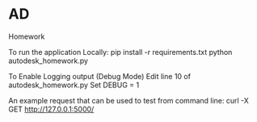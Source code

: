 # AD
Homework

To run the application Locally:
 pip install -r requirements.txt
 python autodesk_homework.py

To Enable Logging output (Debug Mode)
 Edit line 10 of autodesk_homework.py
 Set DEBUG = 1
 
An example request that can be used to test from command line:
 curl -X GET http://127.0.0.1:5000/
